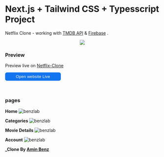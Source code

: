 # Next.js + Tailwind CSS + Typesscript Project

Netflix Clone - working with [TMDB API](https://www.themoviedb.org/) & [Firebase](https://firebase.google.com/) .

<p align="center">
  <img src="https://i.ibb.co/s2CWc3Y/smartmockups-l2dgcl79-removebg-preview.png">
</p>

### Preview

Preview live on [Netflix-Clone](https://netflixy.vercel.app/)<br/>

<a href="https://netflixy.vercel.app" target="_blank" style="
	background-color:#1374ef;
	border-radius:6px;
	display:inline-block;
	cursor:pointer;
	color:#ffffff;
	font-family:Arial;
	font-size:13px;
  letter-spacing:0.3px;
	padding:6px 35px;
  border:none;
	text-decoration:none;" type="button" width="20" height="30">Open website Live</a>

<br/>

### pages

**Home**
![benzlab](https://i.ibb.co/HdSK9ss/Screenshot-2022-04-24-at-16-26-39-Home-Netflix.png)

**Categories**
![benzlab](https://i.ibb.co/D5xSrrr/Screenshot-2022-04-24-at-16-32-22-Home-Netflix.png)

**Movie Details**
![benzlab](https://i.ibb.co/9gLGMJ0/Screenshot-2022-04-24-at-16-31-11-Spider-Man-No-Way-Home-Netflix.png)

**Account**
![benzlab](https://i.ibb.co/1nPsNxF/Screenshot-2022-04-24-at-16-43-10-Account-Settings-Netflix.png)

**\_Clone By [Amin Benz](https://aminbenz.vercel.app/)**

